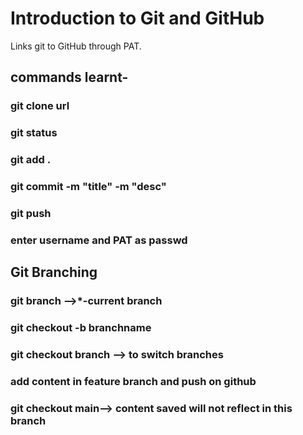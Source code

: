 # Introduction to Git and GitHub
Links git to GitHub through PAT.

## commands learnt-
### git clone url
### git status
### git add .
### git commit -m "title" -m "desc"
### git push
### enter username and PAT as passwd


## Git Branching
### git branch -->*-current branch
### git checkout -b branchname
### git checkout branch --> to switch branches
### add content in feature branch and push on github
### git checkout main--> content saved will not reflect in this branch

